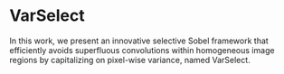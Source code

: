 # VarSelect
In this work, we present an innovative selective Sobel framework that efficiently avoids superfluous convolutions within homogeneous image regions by capitalizing on pixel-wise variance, named VarSelect.
